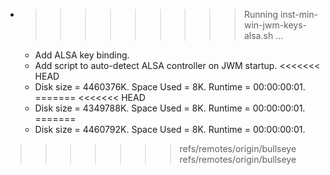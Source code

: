 * >>>>>>>>> Running inst-min-win-jwm-keys-alsa.sh ...
  * Add ALSA key binding.
  * Add script to auto-detect ALSA controller on JWM startup.
<<<<<<< HEAD
  * Disk size = 4460376K. Space Used = 8K. Runtime = 00:00:00:01.
=======
<<<<<<< HEAD
  * Disk size = 4349788K. Space Used = 8K. Runtime = 00:00:00:01.
=======
  * Disk size = 4460792K. Space Used = 8K. Runtime = 00:00:00:01.
>>>>>>> refs/remotes/origin/bullseye
>>>>>>> refs/remotes/origin/bullseye
